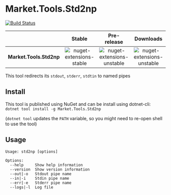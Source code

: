 # Market.Tools.Std2np

[![Build Status](https://travis-ci.org/market-group/std2np.svg?branch=master)](https://travis-ci.org/market-group/std2np)

|                                            |                Stable                                                                                     |                                                       Pre-release                                           |                                   Downloads                                                             |
| -----------------------------------------: | :-------------------------------------------------------------------------------------------------------: | :---------------------------------------------------------------------------------------------------------: | :-----------------------------------------------------------------------------------------------------: |
| **Market.Tools.Std2np**  |     ![nuget-extensions-stable](https://img.shields.io/nuget/v/Market.Tools.Std2np.svg)  | ![nuget-extensions-unstable](https://img.shields.io/nuget/vpre/Market.Tools.Std2np.svg)   | ![nuget-extensions-unstable](https://img.shields.io/nuget/dt/Market.Tools.Std2np.svg) |

This tool redirects its `stdout`, `stderr`, `stdtin` to named pipes

## Install

This tool is published using NuGet and can be install using dotnet-cli:  
`dotnet tool install -g Market.Tools.Std2np`

(`dotnet tool` updates the `PATH` variable, so you might need to re-open shell to use the tool)

## Usage

```
Usage: std2np [options]

Options:
  --help     Show help information
  --version  Show version information
  --out|-o   Stdout pipe name
  --in|-i    Stdin pipe name
  --err|-e   Stderr pipe name
  --logs|-l  Log file
```
